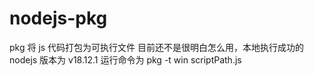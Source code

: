 # nodejs-pkg
pkg 将 js 代码打包为可执行文件
目前还不是很明白怎么用，本地执行成功的 nodejs 版本为 v18.12.1
运行命令为
pkg -t win scriptPath.js
